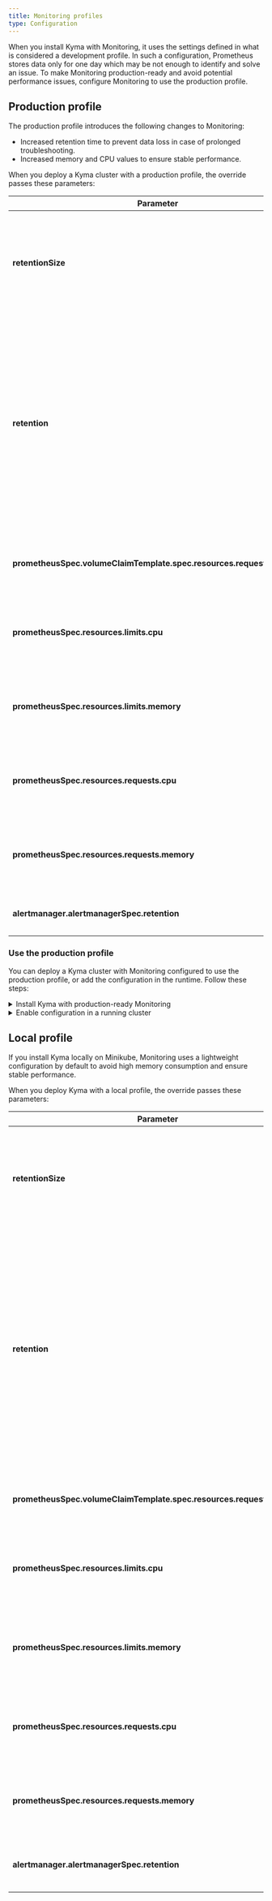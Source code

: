 ```yaml
---
title: Monitoring profiles
type: Configuration
---
```


When you install Kyma with Monitoring, it uses the settings defined in what is considered a development profile. In such a configuration, Prometheus stores data only for one day which may be not enough to identify and solve an issue.
To make Monitoring production-ready and avoid potential performance issues, configure Monitoring to use the production profile.  

## Production profile 

The production profile introduces the following changes to Monitoring: 

* Increased retention time to prevent data loss in case of prolonged troubleshooting. 
* Increased memory and CPU values to ensure stable performance. 

When you deploy a Kyma cluster with a production profile, the override passes these parameters:

 Parameter  | Description  |  Value        |
|-----------|-------------|---------------|
| **retentionSize** | Maximum number of bytes that storage blocks can use. The oldest data will be removed first. | `15GB` |
| **retention** | Time period for which Prometheus stores metrics in-memory. Prometheus stores the recent data for the specified amount of time to avoid reading the entire data from disk. This parameter applies to in-memory storage only.| `30d` |
| **prometheusSpec.volumeClaimTemplate.spec.resources.requests.storage** | Amount of storage requested by the Prometheus Pod. | `20Gi` |
| **prometheusSpec.resources.limits.cpu** | Maximum number of CPUs available for the Prometheus Pod to use. | `600m` |
| **prometheusSpec.resources.limits.memory** | Maximum amount of memory available for the Prometheus Pod to use. | `2Gi` |
| **prometheusSpec.resources.requests.cpu** |  Number of CPUs requested by the Prometheus Pod to operate.| `300m` |
| **prometheusSpec.resources.requests.memory** | Amount of memory requested by the Prometheus Pod to operate. | `1Gi` |
| **alertmanager.alertmanagerSpec.retention** | Time period for which Alertmanager retains data.  | `240h` |

### Use the production profile

You can deploy a Kyma cluster with Monitoring configured to use the production profile, or add the configuration in the runtime. Follow these steps:

<div tabs>
  <details>
  <summary>
  Install Kyma with production-ready Monitoring
 </summary>

1. Create an appropriate Kubernetes cluster for Kyma in your host environment.

2. Apply an override that forces Monitoring to use the production profile:

  ```bash
  cat <<EOF | kubectl apply -f -
  ---
  apiVersion: v1
  kind: ConfigMap
  metadata:
    name: monitoring-overrides
    namespace: kyma-installer
    labels:
      installer: overrides
      component: monitoring
      kyma-project.io/installation: ""
  data:
    prometheus.prometheusSpec.retentionSize: "15GB"
    prometheus.prometheusSpec.retention: "30d"
    prometheus.prometheusSpec.storageSpec.volumeClaimTemplate.spec.resources.requests.storage: "20Gi"
    prometheus.prometheusSpec.resources.limits.cpu: "600m"
    prometheus.prometheusSpec.resources.limits.memory: "2Gi"
    prometheus.prometheusSpec.resources.requests.cpu: "300m"
    prometheus.prometheusSpec.resources.requests.memory: "1Gi"
    alertmanager.alertmanagerSpec.retention: "240h"
  EOF
  ```

  </details>
  <details>
  <summary>
  Enable configuration in a running cluster
  </summary>

  1. Apply an override that forces Monitoring to use the production profile:

    ```bash
    cat <<EOF | kubectl apply -f -
    ---
    apiVersion: v1
    kind: ConfigMap
    metadata:
      name: monitoring-overrides
      namespace: kyma-installer
      labels:
        installer: overrides
        component: monitoring
        kyma-project.io/installation: ""
    data:
      prometheus.prometheusSpec.retentionSize: "15GB"
      prometheus.prometheusSpec.retention: "30d"
      prometheus.prometheusSpec.storageSpec.volumeClaimTemplate.spec.resources.requests.storage: "20Gi"
      prometheus.prometheusSpec.resources.limits.cpu: "600m"
      prometheus.prometheusSpec.resources.limits.memory: "2Gi"
      prometheus.prometheusSpec.resources.requests.cpu: "300m"
      prometheus.prometheusSpec.resources.requests.memory: "1Gi"
      alertmanager.alertmanagerSpec.retention: "240h"
    EOF
    ```
  2. Run the [cluster update procedure](/root/kyma/#installation-update-kyma).

  </details>
</div>

## Local profile 

If you install Kyma locally on Minikube, Monitoring uses a lightweight configuration by default to avoid high memory consumption and ensure stable performance. 

When you deploy Kyma with a local profile, the override passes these parameters: 

 Parameter  | Description |  Value       |
|-----------|-------------|---------------|
| **retentionSize** | Maximum number of bytes that storage blocks can use. The oldest data will be removed first. | `500MB` |
| **retention** | Period for which Prometheus stores metrics in-memory. This retention time applies to in-memory storage only. Prometheus stores the recent data in-memory for the specified amount of time to avoid reading the entire data from disk.| `2h` |
| **prometheusSpec.volumeClaimTemplate.spec.resources.requests.storage** | Amount of storage requested by the Prometheus Pod. | `1Gi` |
| **prometheusSpec.resources.limits.cpu** | Maximum number of CPUs that will be made available for Prometheus Pod to use | `300m` |
| **prometheusSpec.resources.limits.memory** | Maximum amount of memory that will be made available for the Prometheus Pod to use. | `250Mi` |
| **prometheusSpec.resources.requests.cpu** |  Number of CPUs requested by the Prometheus Pod to operate.| `200m` |
| **prometheusSpec.resources.requests.memory** | Amount of memory requested by the Prometheus Pod to operate. | `200Mi` |
| **alertmanager.alertmanagerSpec.retention** | Time duration Alertmanager retains data for.  | `1h` |
